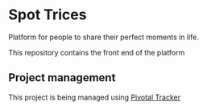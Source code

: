 # Spot Trices
Platform for people to share their perfect moments in life.

This repository contains the front end of the platform

## Project management
 This project is being managed using [Pivotal Tracker](https://www.pivotaltracker.com/n/projects/2360287)  
